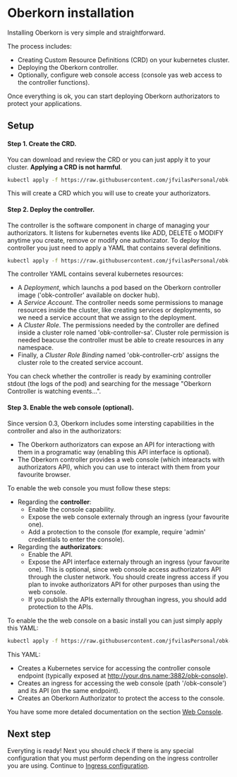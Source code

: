 # Oberkorn installation
Installing Oberkorn is very simple and straightforward.

The process includes:
  - Creating Custom Resource Definitions (CRD) on your kubernetes cluster.
  - Deploying the Oberkorn controller.
  - Optionally, configure web console access (console yas web access to the controller functions).

Once everything is ok, you can start deploying Oberkorn authorizators to protect your applications.

## Setup

#### **Step 1**. Create the CRD.
You can download and review the CRD or you can just apply it to your cluster. **Applying a CRD is not harmful**.

```sh
kubectl apply -f https://raw.githubusercontent.com/jfvilasPersonal/obk-controller/main/installation/crd.yaml
```

This will create a CRD which you will use to create your authorizators.

#### **Step 2**. Deploy the controller.
The controller is the software component in charge of managing your authorizators. It listens for kubernetes events like ADD, DELETE o MODIFY anytime you create, remove or modify one authorizator. To deploy the controller you just need to apply a YAML that contains several definitions.

```sh
kubectl apply -f https://raw.githubusercontent.com/jfvilasPersonal/obk-controller/main/installation/controller-deployment.yaml
```

The controller YAML contains several kubernetes resources:

 - A *Deployment*, which launchs a pod based on the Oberkorn controller image ('obk-controller' available on docker hub).
 - A *Service Account*. The controller needs some permissions to manage resources inside the cluster, like creating services or deployments, so we need a service account that we assign to the deployment.
 - A *Cluster Role*. The permissions needed by the controller are defined inside a cluster role named 'obk-controller-sa'. Cluster role permission is needed beacuse the controller must be able to create resources in any namespace.
 - Finally, a *Cluster Role Binding* named 'obk-controller-crb' assigns the cluster role to the created service account.

You can check whether the controller is ready by examining controller stdout (the logs of the pod) and searching for the message "Oberkorn Controller is watching events...".

#### **Step 3**. Enable the web console (**optional**).
Since version 0.3, Oberkorn includes some intersting capabilities in the controller and also in the authorizators:

  - The Oberkorn authorizators can expose an API for interactiong with them in a programatic way (enabling this API interface is optional).
  - The Oberkorn controller provides a web console (which intearacts with authorizators API), which you can use to interact with them from your favourite browser.

To enable the web console you must follow these steps:

  - Regarding the **controller**:
    - Enable the console capability.
    - Expose the web console externaly through an ingress (your favourite one).
    - Add a protection to the console (for example, require 'admin' credentials to enter the console).
  - Regarding the **authorizators**:
    - Enable the API.
    - Expose the API interface externaly through an ingress (your favourite one). This is optional, since web console access authorizators API through the cluster network. You should create ingress access if you plan to invoke authorizators API for other purposes than using the web console.
    - If you publish the APIs externally throughan ingress, you should add protection to the APIs.

To enable the the web console on a basic install you can just simply apply this YAML:

```sh
kubectl apply -f https://raw.githubusercontent.com/jfvilasPersonal/obk-controller/main/installation/controller-webconsole.yaml
```

This YAML:
  - Creates a Kubernetes service for accessing the controller console endpoint (typically exposed at http://your.dns.name:3882/obk-console).
  - Creates an ingress for accessing the web console (path '/obk-console') and its API (on the same endpoint).
  - Creates an Oberkorn Authorizator to protect the access to the console.

You have some more detaled documentation on the section [Web Console](/webconsole).

## Next step
Everyting is ready! Next you should check if there is any special configuration that you must perform depending on the ingress controller you are using. Continue to [Ingress configuration](/ingress-configuration).
